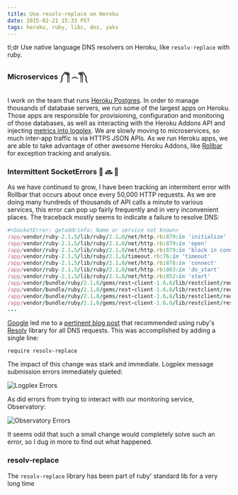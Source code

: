 ```yaml
---
title: Use resolv-replace on Heroku
date: 2015-02-21 15:33 PST
tags: heroku, ruby, libc, dns, yaks
---
```


tl;dr Use native language DNS resolvers on Heroku, like `resolv-replace` with ruby.

### Microservices ༼ ༎ຶ ෴ ༎ຶ༽

I work on the team that runs [Heroku Postgres]. In order to manage thousands of
database servers, we run some of the largest apps on Heroku. Those apps are
responsible for provisioning, configuration and monitoring of those databases,
as well as interacting with the Heroku Addons API and injecting [metrics into
logplex]. We are slowly moving to microservices, so much inter-app traffic is
via HTTPS JSON APIs. As we run Heroku apps, we are able to take advantage of
other awesome Heroku Addons, like [Rollbar][] for exception tracking and
analysis.

### Intermittent SocketErrors 🐃 🔜 🐩

As we have continued to grow, I have been tracking an intermitent error with
Rollbar that occurs about once every 50,000 HTTP requests. As we are doing many
hundreds of thousands of API calls a minute to various services, this error
can pop up fairly frequently and in very inconvenient places. The traceback
mostly seems to indicate a failure to resolve DNS:

```ruby
#<SocketError: getaddrinfo: Name or service not known>
/app/vendor/ruby-2.1.5/lib/ruby/2.1.0/net/http.rb:879:in 'initialize'
/app/vendor/ruby-2.1.5/lib/ruby/2.1.0/net/http.rb:879:in 'open'
/app/vendor/ruby-2.1.5/lib/ruby/2.1.0/net/http.rb:879:in 'block in connect'
/app/vendor/ruby-2.1.5/lib/ruby/2.1.0/timeout.rb:76:in 'timeout'
/app/vendor/ruby-2.1.5/lib/ruby/2.1.0/net/http.rb:878:in 'connect'
/app/vendor/ruby-2.1.5/lib/ruby/2.1.0/net/http.rb:863:in 'do_start'
/app/vendor/ruby-2.1.5/lib/ruby/2.1.0/net/http.rb:852:in 'start'
/app/vendor/bundle/ruby/2.1.0/gems/rest-client-1.6.8/lib/restclient/request.rb:206:in 'transmit'
/app/vendor/bundle/ruby/2.1.0/gems/rest-client-1.6.8/lib/restclient/request.rb:68:in 'execute'
/app/vendor/bundle/ruby/2.1.0/gems/rest-client-1.6.8/lib/restclient/request.rb:35:in 'execute'
/app/vendor/bundle/ruby/2.1.0/gems/rest-client-1.6.8/lib/restclient/resource.rb:51:in 'get'
...
```

[Google][] led me to a [pertinent blog post][] that recommended using ruby's
[Resolv][] library for all DNS requests. This was accomplished by adding a
single line:

```
require resolv-replace
```

The impact of this change was stark and immediate. Logplex message submission
errors immediately quieted:

![Logplex Errors][logplexerrors]

As did errors from trying to interact with our monitoring service, Observatory:

![Observatory Errors][observatoryerrors]

It seems odd that such a small change would completely solve such an error, so I
dug in more to find out what happened. 

### resolv-replace

The `resolv-replace` library has been part of ruby' standard lib for a very long
time

[logplexerrors]: /2015-02-21-use-resolv-replace-on-heroku/logplex_errors.png
[observatoryerrors]: /2015-02-21-use-resolv-replace-on-heroku/observatory_errors.png


[Heroku Postgres]: https://www.heroku.com/postgres
[metrics into logplex]: https://devcenter.heroku.com/articles/heroku-postgres-metrics-logs
[Rollbar]: https://devcenter.heroku.com/articles/rollbar
[pertinent blog post]: http://www.subelsky.com/2014/05/fixing-socketerror-getaddrinfo-name-or.html
[Google]: http://lmgtfy.com/?q=SocketError%3A+getaddrinfo%3A+Name+or+service+not+known+heroku
[Resolv]: http://apidock.com/ruby/Resolv
